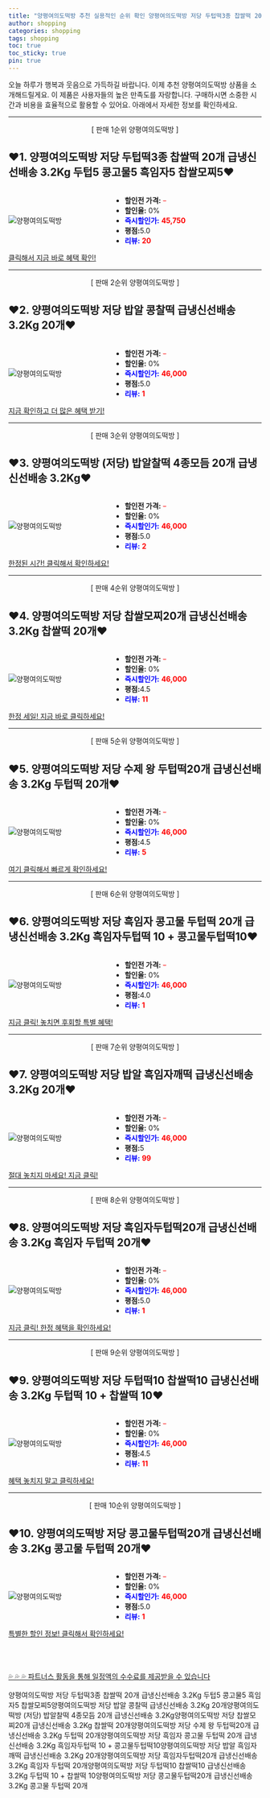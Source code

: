 ```yaml
---
title: "양평여의도떡방 추천 실용적인 순위 확인 양평여의도떡방 저당 두텁떡3종 찹쌀떡 20개"
author: shopping
categories: shopping
tags: shopping
toc: true
toc_sticky: true
pin: true
---
```

오늘 하루가 행복과 웃음으로 가득하길 바랍니다. 이제 추천 양평여의도떡방 상품을 소개해드릴게요. 이 제품은 사용자들의 높은 만족도를 자랑합니다. 구매하시면 소중한 시간과 비용을 효율적으로 활용할 수 있어요. 아래에서 자세한 정보를 확인하세요.

---
<p class="toplist" style="margin: 0 auto; display: block; width: fit-content;">[ 판매 1순위 양평여의도떡방 ]</p>

<h2><strong>❤️1. 양평여의도떡방 저당 두텁떡3종 찹쌀떡 20개 급냉신선배송 3.2Kg 두텁5 콩고물5 흑임자5 찹쌀모찌5❤️</strong></h2>

<div style="display: flex; align-items: center;">
    <div style="flex: 0.4;">
        <img src="https://thumbnail10.coupangcdn.com/thumbnails/remote/230x230ex/image/vendor_inventory/79ca/3b49f47f872b2d1cce3e1a8c44dab5f2a6235a28478e321bda179a642733.jpg" alt="양평여의도떡방" style="max-width: 100%;">
    </div>
    <div style="flex: 0.6; margin-left: 10px;">
        <ul>
            <li><strong>할인전 가격:</strong> <del style="color: red;">-</del></li>
            <li><strong>할인율:</strong> 0%</li>
            <li><span style='color:blue'><strong>즉시할인가:</strong></span> <span style='color:red'><strong>45,750</strong></span></li>
            <li><strong>평점:</strong>5.0</li>
            <li><span style='color:blue'><strong>리뷰:</strong></span> <span style='color:red'><strong>20</strong></span></li>
        </ul>
    </div>
</div>
<div class="center">
    <a href="https://selin100587.github.io?lptag=AF9450613&subid=githubio&pageKey=6543140212&traceid=V0-153&itemId=14576190553&vendorItemId=81818315268" class="myButton">
        클릭해서 지금 바로 혜택 확인!
    </a>
</div>


---
<p class="toplist" style="margin: 0 auto; display: block; width: fit-content;">[ 판매 2순위 양평여의도떡방 ]</p>

<h2><strong>❤️2. 양평여의도떡방 저당 밥알 콩찰떡 급냉신선배송 3.2Kg 20개❤️</strong></h2>

<div style="display: flex; align-items: center;">
    <div style="flex: 0.4;">
        <img src="https://thumbnail6.coupangcdn.com/thumbnails/remote/230x230ex/image/vendor_inventory/6b8b/a1ece29662cc5459f8b67d2fb754e2d7c0b3d623a747fa386ba463a8d55e.jpg" alt="양평여의도떡방" style="max-width: 100%;">
    </div>
    <div style="flex: 0.6; margin-left: 10px;">
        <ul>
            <li><strong>할인전 가격:</strong> <del style="color: red;">-</del></li>
            <li><strong>할인율:</strong> 0%</li>
            <li><span style='color:blue'><strong>즉시할인가:</strong></span> <span style='color:red'><strong>46,000</strong></span></li>
            <li><strong>평점:</strong>5.0</li>
            <li><span style='color:blue'><strong>리뷰:</strong></span> <span style='color:red'><strong>1</strong></span></li>
        </ul>
    </div>
</div>
<div class="center">
    <a href="https://selin100587.github.io?lptag=AF9450613&subid=githubio&pageKey=7436250773&traceid=V0-153&itemId=19326092549&vendorItemId=86440141259" class="myButton">
        지금 확인하고 더 많은 혜택 받기!
    </a>
</div>


---
<p class="toplist" style="margin: 0 auto; display: block; width: fit-content;">[ 판매 3순위 양평여의도떡방 ]</p>

<h2><strong>❤️3. 양평여의도떡방 (저당) 밥알찰떡 4종모듬 20개 급냉신선배송 3.2Kg❤️</strong></h2>

<div style="display: flex; align-items: center;">
    <div style="flex: 0.4;">
        <img src="https://thumbnail7.coupangcdn.com/thumbnails/remote/230x230ex/image/vendor_inventory/4c3a/d70d94429aafaad21ff33805bdf6b377331742a22cf0f9bf9f32ba2320ec.jpg" alt="양평여의도떡방" style="max-width: 100%;">
    </div>
    <div style="flex: 0.6; margin-left: 10px;">
        <ul>
            <li><strong>할인전 가격:</strong> <del style="color: red;">-</del></li>
            <li><strong>할인율:</strong> 0%</li>
            <li><span style='color:blue'><strong>즉시할인가:</strong></span> <span style='color:red'><strong>46,000</strong></span></li>
            <li><strong>평점:</strong>5.0</li>
            <li><span style='color:blue'><strong>리뷰:</strong></span> <span style='color:red'><strong>2</strong></span></li>
        </ul>
    </div>
</div>
<div class="center">
    <a href="https://selin100587.github.io?lptag=AF9450613&subid=githubio&pageKey=7436846304&traceid=V0-153&itemId=19328812311&vendorItemId=86442806131" class="myButton">
        한정된 시간! 클릭해서 확인하세요!
    </a>
</div>


---
<p class="toplist" style="margin: 0 auto; display: block; width: fit-content;">[ 판매 4순위 양평여의도떡방 ]</p>

<h2><strong>❤️4. 양평여의도떡방 저당 찹쌀모찌20개 급냉신선배송 3.2Kg 찹쌀떡 20개❤️</strong></h2>

<div style="display: flex; align-items: center;">
    <div style="flex: 0.4;">
        <img src="https://thumbnail10.coupangcdn.com/thumbnails/remote/230x230ex/image/vendor_inventory/c985/2f2cb15dc9772b5e320f97f2ebb366f98236b75be3f68c4be6a02cb07642.jpg" alt="양평여의도떡방" style="max-width: 100%;">
    </div>
    <div style="flex: 0.6; margin-left: 10px;">
        <ul>
            <li><strong>할인전 가격:</strong> <del style="color: red;">-</del></li>
            <li><strong>할인율:</strong> 0%</li>
            <li><span style='color:blue'><strong>즉시할인가:</strong></span> <span style='color:red'><strong>46,000</strong></span></li>
            <li><strong>평점:</strong>4.5</li>
            <li><span style='color:blue'><strong>리뷰:</strong></span> <span style='color:red'><strong>11</strong></span></li>
        </ul>
    </div>
</div>
<div class="center">
    <a href="https://selin100587.github.io?lptag=AF9450613&subid=githubio&pageKey=6543125118&traceid=V0-153&itemId=14576095702&vendorItemId=81818221522" class="myButton">
        한정 세일! 지금 바로 클릭하세요!
    </a>
</div>


---
<p class="toplist" style="margin: 0 auto; display: block; width: fit-content;">[ 판매 5순위 양평여의도떡방 ]</p>

<h2><strong>❤️5. 양평여의도떡방 저당 수제 왕 두텁떡20개 급냉신선배송 3.2Kg 두텁떡 20개❤️</strong></h2>

<div style="display: flex; align-items: center;">
    <div style="flex: 0.4;">
        <img src="https://thumbnail10.coupangcdn.com/thumbnails/remote/230x230ex/image/vendor_inventory/2195/bf10a049f7964c56519f33b2dba8a8620c5b2051456611f86fd51ee7fc52.jpg" alt="양평여의도떡방" style="max-width: 100%;">
    </div>
    <div style="flex: 0.6; margin-left: 10px;">
        <ul>
            <li><strong>할인전 가격:</strong> <del style="color: red;">-</del></li>
            <li><strong>할인율:</strong> 0%</li>
            <li><span style='color:blue'><strong>즉시할인가:</strong></span> <span style='color:red'><strong>46,000</strong></span></li>
            <li><strong>평점:</strong>4.5</li>
            <li><span style='color:blue'><strong>리뷰:</strong></span> <span style='color:red'><strong>5</strong></span></li>
        </ul>
    </div>
</div>
<div class="center">
    <a href="https://selin100587.github.io?lptag=AF9450613&subid=githubio&pageKey=7436030726&traceid=V0-153&itemId=19325051552&vendorItemId=81818038443" class="myButton">
        여기 클릭해서 빠르게 확인하세요!
    </a>
</div>


---
<p class="toplist" style="margin: 0 auto; display: block; width: fit-content;">[ 판매 6순위 양평여의도떡방 ]</p>

<h2><strong>❤️6. 양평여의도떡방 저당 흑임자 콩고물 두텁떡 20개 급냉신선배송 3.2Kg 흑임자두텁떡 10 + 콩고물두텁떡10❤️</strong></h2>

<div style="display: flex; align-items: center;">
    <div style="flex: 0.4;">
        <img src="https://thumbnail9.coupangcdn.com/thumbnails/remote/230x230ex/image/vendor_inventory/ca8f/60066c647e98f6860a7c5bedb036649a1a18ed1d92688dcba3abecd8bf86.jpg" alt="양평여의도떡방" style="max-width: 100%;">
    </div>
    <div style="flex: 0.6; margin-left: 10px;">
        <ul>
            <li><strong>할인전 가격:</strong> <del style="color: red;">-</del></li>
            <li><strong>할인율:</strong> 0%</li>
            <li><span style='color:blue'><strong>즉시할인가:</strong></span> <span style='color:red'><strong>46,000</strong></span></li>
            <li><strong>평점:</strong>4.0</li>
            <li><span style='color:blue'><strong>리뷰:</strong></span> <span style='color:red'><strong>1</strong></span></li>
        </ul>
    </div>
</div>
<div class="center">
    <a href="https://selin100587.github.io?lptag=AF9450613&subid=githubio&pageKey=6543179083&traceid=V0-153&itemId=14576436651&vendorItemId=81818559477" class="myButton">
        지금 클릭! 놓치면 후회할 특별 혜택!
    </a>
</div>


---
<p class="toplist" style="margin: 0 auto; display: block; width: fit-content;">[ 판매 7순위 양평여의도떡방 ]</p>

<h2><strong>❤️7. 양평여의도떡방 저당 밥알 흑임자깨떡 급냉신선배송 3.2Kg 20개❤️</strong></h2>

<div style="display: flex; align-items: center;">
    <div style="flex: 0.4;">
        <img src="https://thumbnail10.coupangcdn.com/thumbnails/remote/230x230ex/image/vendor_inventory/31ac/7260a283b0e886f24868c26697cd1401694c8a927414461f50038f36490d.jpg" alt="양평여의도떡방" style="max-width: 100%;">
    </div>
    <div style="flex: 0.6; margin-left: 10px;">
        <ul>
            <li><strong>할인전 가격:</strong> <del style="color: red;">-</del></li>
            <li><strong>할인율:</strong> 0%</li>
            <li><span style='color:blue'><strong>즉시할인가:</strong></span> <span style='color:red'><strong>46,000</strong></span></li>
            <li><strong>평점:</strong>5</li>
            <li><span style='color:blue'><strong>리뷰:</strong></span> <span style='color:red'><strong>99</strong></span></li>
        </ul>
    </div>
</div>
<div class="center">
    <a href="https://selin100587.github.io?lptag=AF9450613&subid=githubio&pageKey=7436264598&traceid=V0-153&itemId=19326154238&vendorItemId=86440201917" class="myButton">
        절대 놓치지 마세요! 지금 클릭!
    </a>
</div>


---
<p class="toplist" style="margin: 0 auto; display: block; width: fit-content;">[ 판매 8순위 양평여의도떡방 ]</p>

<h2><strong>❤️8. 양평여의도떡방 저당 흑임자두텁떡20개 급냉신선배송 3.2Kg 흑임자 두텁떡 20개❤️</strong></h2>

<div style="display: flex; align-items: center;">
    <div style="flex: 0.4;">
        <img src="https://thumbnail10.coupangcdn.com/thumbnails/remote/230x230ex/image/vendor_inventory/4eef/4e4cd7ca8b8315f2524d39b32c5af92ef1ab3695645635c95ebd03d5019a.jpg" alt="양평여의도떡방" style="max-width: 100%;">
    </div>
    <div style="flex: 0.6; margin-left: 10px;">
        <ul>
            <li><strong>할인전 가격:</strong> <del style="color: red;">-</del></li>
            <li><strong>할인율:</strong> 0%</li>
            <li><span style='color:blue'><strong>즉시할인가:</strong></span> <span style='color:red'><strong>46,000</strong></span></li>
            <li><strong>평점:</strong>5.0</li>
            <li><span style='color:blue'><strong>리뷰:</strong></span> <span style='color:red'><strong>1</strong></span></li>
        </ul>
    </div>
</div>
<div class="center">
    <a href="https://selin100587.github.io?lptag=AF9450613&subid=githubio&pageKey=6543115997&traceid=V0-153&itemId=14576035483&vendorItemId=81818162317" class="myButton">
        지금 클릭! 한정 혜택을 확인하세요!
    </a>
</div>


---
<p class="toplist" style="margin: 0 auto; display: block; width: fit-content;">[ 판매 9순위 양평여의도떡방 ]</p>

<h2><strong>❤️9. 양평여의도떡방 저당 두텁떡10 찹쌀떡10 급냉신선배송 3.2Kg 두텁떡 10 + 찹쌀떡 10❤️</strong></h2>

<div style="display: flex; align-items: center;">
    <div style="flex: 0.4;">
        <img src="https://thumbnail10.coupangcdn.com/thumbnails/remote/230x230ex/image/vendor_inventory/bed3/251a7e757686f1ba953f1cc18bc545a4e0ed69104d8f297676233b5ee343.jpg" alt="양평여의도떡방" style="max-width: 100%;">
    </div>
    <div style="flex: 0.6; margin-left: 10px;">
        <ul>
            <li><strong>할인전 가격:</strong> <del style="color: red;">-</del></li>
            <li><strong>할인율:</strong> 0%</li>
            <li><span style='color:blue'><strong>즉시할인가:</strong></span> <span style='color:red'><strong>46,000</strong></span></li>
            <li><strong>평점:</strong>4.5</li>
            <li><span style='color:blue'><strong>리뷰:</strong></span> <span style='color:red'><strong>11</strong></span></li>
        </ul>
    </div>
</div>
<div class="center">
    <a href="https://selin100587.github.io?lptag=AF9450613&subid=githubio&pageKey=6543171417&traceid=V0-153&itemId=14576393578&vendorItemId=81818516744" class="myButton">
        혜택 놓치지 말고 클릭하세요!
    </a>
</div>


---
<p class="toplist" style="margin: 0 auto; display: block; width: fit-content;">[ 판매 10순위 양평여의도떡방 ]</p>

<h2><strong>❤️10. 양평여의도떡방 저당 콩고물두텁떡20개 급냉신선배송 3.2Kg 콩고물 두텁떡 20개❤️</strong></h2>

<div style="display: flex; align-items: center;">
    <div style="flex: 0.4;">
        <img src="https://thumbnail10.coupangcdn.com/thumbnails/remote/230x230ex/image/vendor_inventory/615f/82e10a99420d37cbf5b3642702064836d2000ee1fce1ce6b49aa4486018f.jpg" alt="양평여의도떡방" style="max-width: 100%;">
    </div>
    <div style="flex: 0.6; margin-left: 10px;">
        <ul>
            <li><strong>할인전 가격:</strong> <del style="color: red;">-</del></li>
            <li><strong>할인율:</strong> 0%</li>
            <li><span style='color:blue'><strong>즉시할인가:</strong></span> <span style='color:red'><strong>46,000</strong></span></li>
            <li><strong>평점:</strong>5.0</li>
            <li><span style='color:blue'><strong>리뷰:</strong></span> <span style='color:red'><strong>1</strong></span></li>
        </ul>
    </div>
</div>
<div class="center">
    <a href="https://selin100587.github.io?lptag=AF9450613&subid=githubio&pageKey=6579001549&traceid=V0-153&itemId=14797101480&vendorItemId=81818143661" class="myButton">
        특별한 할인 정보! 클릭해서 확인하세요!
    </a>
</div>

<br><br><br>[💦 💦 💦 파트너스 활동을 통해 일정액의 수수료를 제공받을 수 있습니다](https://link.coupang.com/a/bcpT2c)<br><br>양평여의도떡방 저당 두텁떡3종 찹쌀떡 20개 급냉신선배송 3.2Kg 두텁5 콩고물5 흑임자5 찹쌀모찌5양평여의도떡방 저당 밥알 콩찰떡 급냉신선배송 3.2Kg 20개양평여의도떡방 (저당) 밥알찰떡 4종모듬 20개 급냉신선배송 3.2Kg양평여의도떡방 저당 찹쌀모찌20개 급냉신선배송 3.2Kg 찹쌀떡 20개양평여의도떡방 저당 수제 왕 두텁떡20개 급냉신선배송 3.2Kg 두텁떡 20개양평여의도떡방 저당 흑임자 콩고물 두텁떡 20개 급냉신선배송 3.2Kg 흑임자두텁떡 10 + 콩고물두텁떡10양평여의도떡방 저당 밥알 흑임자깨떡 급냉신선배송 3.2Kg 20개양평여의도떡방 저당 흑임자두텁떡20개 급냉신선배송 3.2Kg 흑임자 두텁떡 20개양평여의도떡방 저당 두텁떡10 찹쌀떡10 급냉신선배송 3.2Kg 두텁떡 10 + 찹쌀떡 10양평여의도떡방 저당 콩고물두텁떡20개 급냉신선배송 3.2Kg 콩고물 두텁떡 20개